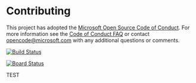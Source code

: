 # Contributing

This project has adopted the [Microsoft Open Source Code of Conduct](https://opensource.microsoft.com/codeofconduct/). For more information see the [Code of Conduct FAQ](https://opensource.microsoft.com/codeofconduct/faq/) or contact [opencode@microsoft.com](mailto:opencode@microsoft.com) with any additional questions or comments.

[![Build Status](https://dev.azure.com/mayminmoeutycc/Parts%20Unlimited%20E2E-%20GitHubIntegration/_apis/build/status/MayMinMoe.PartsUnlimitedE2E?branchName=refs%2Fpull%2F1%2Fmerge)](https://dev.azure.com/mayminmoeutycc/Parts%20Unlimited%20E2E-%20GitHubIntegration/_build/latest?definitionId=14&branchName=refs%2Fpull%2F1%2Fmerge)

[![Board Status](https://dev.azure.com/mayminmoeutycc/4b199017-5957-4d36-95c3-e7b8e8ef57ce/67c8ec2f-7033-4a3c-99cc-d5d46abe34d7/_apis/work/boardbadge/7224fec1-cb42-4356-9735-3bd80ac938b1?columnOptions=1)](https://dev.azure.com/mayminmoeutycc/4b199017-5957-4d36-95c3-e7b8e8ef57ce/_boards/board/t/67c8ec2f-7033-4a3c-99cc-d5d46abe34d7/Microsoft.RequirementCategory/)

TEST
